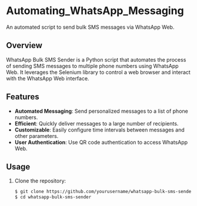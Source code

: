 # Automating_WhatsApp_Messaging

An automated script to send bulk SMS messages via WhatsApp Web.

## Overview

WhatsApp Bulk SMS Sender is a Python script that automates the process of sending SMS messages to multiple phone numbers using WhatsApp Web. It leverages the Selenium library to control a web browser and interact with the WhatsApp Web interface.

## Features

- **Automated Messaging**: Send personalized messages to a list of phone numbers.
- **Efficient**: Quickly deliver messages to a large number of recipients.
- **Customizable**: Easily configure time intervals between messages and other parameters.
- **User Authentication**: Use QR code authentication to access WhatsApp Web.

## Usage

1. Clone the repository:
   ```bash
   $ git clone https://github.com/yourusername/whatsapp-bulk-sms-sender.git
   $ cd whatsapp-bulk-sms-sender


